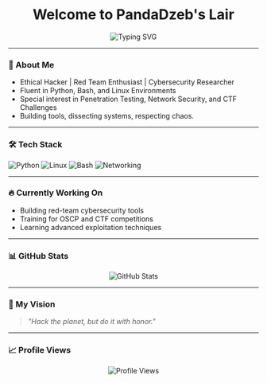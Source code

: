 <!-- Profile README for RedPandaDev -->

<h1 align="center">Welcome to PandaDzeb's Lair</h1>

<p align="center">
  <img src="https://readme-typing-svg.demolab.com?font=Fira+Code&duration=4000&pause=1000&center=true&vCenter=true&width=435&lines=Ethical+Hacker;Cybersecurity+Enthusiast;Red+Team+Explorer;Lover+of+Linux+%26+Python" alt="Typing SVG" />
</p>

---

### 🐼 About Me
- Ethical Hacker | Red Team Enthusiast | Cybersecurity Researcher
- Fluent in Python, Bash, and Linux Environments
- Special interest in Penetration Testing, Network Security, and CTF Challenges
- Building tools, dissecting systems, respecting chaos.

---

### 🛠️ Tech Stack
![Python](https://img.shields.io/badge/Python-3776AB?style=for-the-badge&logo=python&logoColor=white)
![Linux](https://img.shields.io/badge/Linux-FCC624?style=for-the-badge&logo=linux&logoColor=black)
![Bash](https://img.shields.io/badge/Bash-4EAA25?style=for-the-badge&logo=gnubash&logoColor=white)
![Networking](https://img.shields.io/badge/Networking-000000?style=for-the-badge&logo=cisco&logoColor=white)

---

### 🔥 Currently Working On
- Building red-team cybersecurity tools
- Training for OSCP and CTF competitions
- Learning advanced exploitation techniques

---

### 📊 GitHub Stats
<p align="center">
  <img src="https://github-readme-stats.vercel.app/api?username=RedPandaDev&show_icons=true&hide=issues&hide_title=true&theme=radical" alt="GitHub Stats" />
</p>

---

### 🧭 My Vision
> *"Hack the planet, but do it with honor."*

---

### 📈 Profile Views
<p align="center">
  <img src="https://komarev.com/ghpvc/?username=RedPandaDev&label=Profile%20views&color=red&style=flat-square" alt="Profile Views" />
</p>
